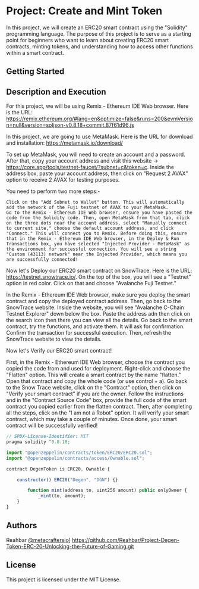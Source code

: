 # Project: Create and Mint Token

In this project, we will create an ERC20 smart contract using the "Solidity" programming language. The purpose of this project is to serve as a starting point for beginners who want to learn about creating ERC20 smart contracts, minting tokens, and understanding how to access other functions within a smart contract.

## Getting Started

## Description and Execution

For this project, we will be using Remix - Ethereum IDE Web browser. Here is the URL: https://remix.ethereum.org/#lang=en&optimize=false&runs=200&evmVersion=null&version=soljson-v0.8.18+commit.87f61d96.js

In this project, we are going to use MetaMask. Here is the URL for download and installation: https://metamask.io/download/

To set up MetaMask, you will need to create an account and a password. After that, copy your account address and visit this website -> https://core.app/tools/testnet-faucet/?subnet=c&token=c. Inside the address box, paste your account address, then click on "Request 2 AVAX" option to receive 2 AVAX for testing purposes.

You need to perform two more steps:-

    Click on the "Add Subnet to Wallet" button. This will automatically add the network of the Fuji testnet of AVAX to your MetaMask.
    Go to the Remix - Ethereum IDE Web browser, ensure you have pasted the code from the Solidity code. Then, open MetaMask from that tab, click on the three dots near the account address, select "Manually connect to current site," choose the default account address, and click "Connect." This will connect you to Remix. Before doing this, ensure that in the Remix - Ethereum IDE Web browser, in the Deploy & Run Transactions box, you have selected "Injected Provider - MetaMask" as the environment for successful connection. You will see a string "Custom (43113) network" near the Injected Provider, which means you are successfully connected!

Now let's Deploy our ERC20 smart contract on SnowTrace. Here is the URL: https://testnet.snowtrace.io/. On the top of the box, you will see a "Testnet" option in red color. Click on that and choose "Avalanche Fuji Testnet."

In the Remix - Ethereum IDE Web browser, make sure you deploy the smart contract and copy the deployed contract address. Then, go back to the SnowTrace website. Inside the website, you will see "Avalanche C-Chain Testnet Explorer" down below the box. Paste the address adn then click on the search icon then there you can view all the details. Go back to the smart contract, try the functions, and activate them. It will ask for confirmation. Confirm the transaction for successful execution. Then, refresh the SnowTrace website to view the details.

Now let's Verify our ERC20 smart contract!

First, in the Remix - Ethereum IDE Web browser, choose the contract you copied the code from and used for deployment. Right-click and choose the "Flatten" option. This will create a smart contract by the name "flatten." Open that contract and copy the whole code (or use control + a). Go back to the Snow Trace website, click on the "Contract" option, then click on "Verify your smart contract" if you are the owner. Follow the instructions and in the "Contract Source Code" box, provide the full code of the smart contract you copied earlier from the flatten contract. Then, after completing all the steps, click on the "I am not a Robot" option. It will verify your smart contract, which may take a couple of minutes. Once done, your smart contract will be successfully verified!


```javascript
// SPDX-License-Identifier: MIT
pragma solidity ^0.8.18;

import "@openzeppelin/contracts/token/ERC20/ERC20.sol";
import "@openzeppelin/contracts/access/Ownable.sol";

contract DegenToken is ERC20, Ownable {

    constructor() ERC20("Degen", "DGN") {}

        function mint(address to, uint256 amount) public onlyOwner {
            _mint(to, amount);
    }
}
```

## Authors

Reahbar 
[@metacraftersio](https://twitter.com/metacraftersio)] https://github.com/Reahbar/Project-Degen-Token-ERC-20-Unlocking-the-Future-of-Gaming.git

## License

This project is licensed under the MIT License.
